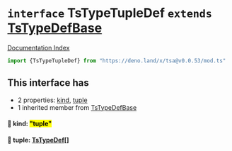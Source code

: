# `interface` TsTypeTupleDef `extends` [TsTypeDefBase](../private.interface.TsTypeDefBase/README.md)

[Documentation Index](../README.md)

```ts
import {TsTypeTupleDef} from "https://deno.land/x/tsa@v0.0.53/mod.ts"
```

## This interface has

- 2 properties:
[kind](#-kind-tuple),
[tuple](#-tuple-tstypedef)
- 1 inherited member from [TsTypeDefBase](../private.interface.TsTypeDefBase/README.md)


#### 📄 kind: <mark>"tuple"</mark>



#### 📄 tuple: [TsTypeDef](../type.TsTypeDef/README.md)\[]



